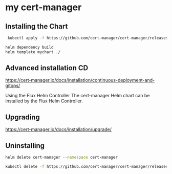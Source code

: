 # my cert-manager


## Installing the Chart

```sh
 kubectl apply -f https://github.com/cert-manager/cert-manager/releases/download/v1.18.2/cert-manager.crds.yaml
```

```sh
helm dependency build
helm template mychart ./
```


## Advanced installation CD

https://cert-manager.io/docs/installation/continuous-deployment-and-gitops/

Using the Flux Helm Controller
The cert-manager Helm chart can be installed by the Flux Helm Controller.

## Upgrading 

https://cert-manager.io/docs/installation/upgrade/

## Uninstalling

```sh
helm delete cert-manager --namespace cert-manager
```

```sh
kubectl delete -f https://github.com/cert-manager/cert-manager/releases/download/v1.18.2/cert-manager.crds.yaml
```

